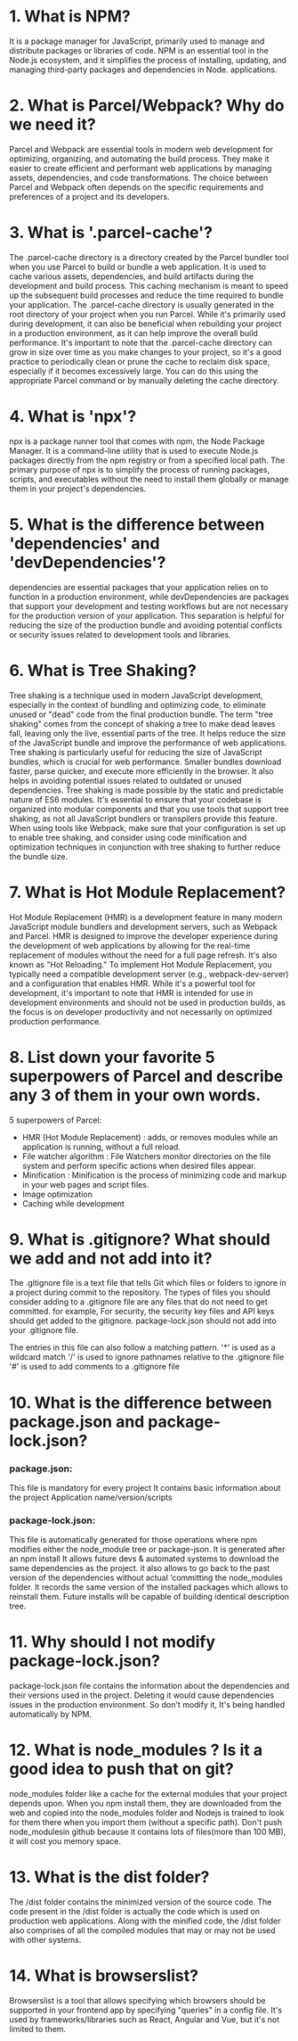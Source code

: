 # 1. What is NPM?
It is a package manager for JavaScript, primarily used to manage and distribute packages or libraries of code. NPM is an essential tool in the Node.js ecosystem, and it simplifies the process of installing, updating, and managing third-party packages and dependencies in Node.
applications.

# 2. What is Parcel/Webpack? Why do we need it?
Parcel and Webpack are essential tools in modern web development for optimizing, organizing, and automating the build process. They make it easier to create efficient and performant web applications by managing assets, dependencies, and code transformations. The choice between Parcel and Webpack often depends on the specific requirements and preferences of a project and its developers.

# 3. What is '.parcel-cache'?
The .parcel-cache directory is a directory created by the Parcel bundler tool when you use Parcel to build or bundle a web application. It is used to cache various assets, dependencies, and build artifacts during the development and build process. This caching mechanism is meant to speed up the subsequent build processes and reduce the time required to bundle your application.
The .parcel-cache directory is usually generated in the root directory of your project when you run Parcel. While it's primarily used during development, it can also be beneficial when rebuilding your project in a production environment, as it can help improve the overall build performance.
It's important to note that the .parcel-cache directory can grow in size over time as you make changes to your project, so it's a good practice to periodically clean or prune the cache to reclaim disk space, especially if it becomes excessively large. You can do this using the appropriate Parcel command or by manually deleting the cache directory.

# 4. What is 'npx'?
npx is a package runner tool that comes with npm, the Node Package Manager. It is a command-line utility that is used to execute Node.js packages directly from the npm registry or from a specified local path. The primary purpose of npx is to simplify the process of running packages, scripts, and executables without the need to install them globally or manage them in your project's dependencies.

# 5. What is the difference between 'dependencies' and 'devDependencies'?
dependencies are essential packages that your application relies on to function in a production environment, while devDependencies are packages that support your development and testing workflows but are not necessary for the production version of your application. This separation is helpful for reducing the size of the production bundle and avoiding potential conflicts or security issues related to development tools and libraries.

# 6. What is Tree Shaking?
Tree shaking is a technique used in modern JavaScript development, especially in the context of bundling and optimizing code, to eliminate unused or "dead" code from the final production bundle. The term "tree shaking" comes from the concept of shaking a tree to make dead leaves fall, leaving only the live, essential parts of the tree. It helps reduce the size of the JavaScript bundle and improve the performance of web applications.
Tree shaking is particularly useful for reducing the size of JavaScript bundles, which is crucial for web performance. Smaller bundles download faster, parse quicker, and execute more efficiently in the browser. It also helps in avoiding potential issues related to outdated or unused dependencies.
Tree shaking is made possible by the static and predictable nature of ES6 modules. It's essential to ensure that your codebase is organized into modular components and that you use tools that support tree shaking, as not all JavaScript bundlers or transpilers provide this feature. When using tools like Webpack, make sure that your configuration is set up to enable tree shaking, and consider using code minification and optimization techniques in conjunction with tree shaking to further reduce the bundle size.

# 7. What is Hot Module Replacement?
Hot Module Replacement (HMR) is a development feature in many modern JavaScript module bundlers and development servers, such as Webpack and Parcel. HMR is designed to improve the developer experience during the development of web applications by allowing for the real-time replacement of modules without the need for a full page refresh. It's also known as "Hot Reloading."
To implement Hot Module Replacement, you typically need a compatible development server (e.g., webpack-dev-server) and a configuration that enables HMR. While it's a powerful tool for development, it's important to note that HMR is intended for use in development environments and should not be used in production builds, as the focus is on developer productivity and not necessarily on optimized production performance.

# 8. List down your favorite 5 superpowers of Parcel and describe any 3 of them in your own words.
5 superpowers of Parcel:
- HMR (Hot Module Replacement) : adds, or removes modules while an application is running, without a full reload.
- File watcher algorithm : File Watchers monitor directories on the file system and perform specific actions when desired files appear.
- Minification : Minification is the process of minimizing code and markup in your web pages and script files.
- Image optimization
- Caching while development

# 9. What is .gitignore? What should we add and not add into it?
The .gitignore file is a text file that tells Git which files or folders to ignore in a project during commit to the repository. The types of files you should consider adding to a .gitignore file are any files that do not need to get committed. for example, For security, the security key files and API keys should get added to the gitignore. package-lock.json should not add into your .gitignore file.

The entries in this file can also follow a matching pattern.
'*' is used as a wildcard match
'/' is used to ignore pathnames relative to the .gitignore file
'#' is used to add comments to a .gitignore file

# 10. What is the difference between package.json and package-lock.json?
### package.json:
This file is mandatory for every project
It contains basic information about the project
Application name/version/scripts

### package-lock.json:
This file is automatically generated for those operations where npm modifies either the node_module tree or package-json.
It is generated after an npm install
It allows future devs & automated systems to download the same dependencies as the project.
it also allows to go back to the past version of the dependencies without actual ‘committing the node_modules folder.
It records the same version of the installed packages which allows to reinstall them. Future installs will be capable of building identical description tree.

# 11. Why should I not modify package-lock.json?
package-lock.json file contains the information about the dependencies and their versions used in the project. Deleting it would cause dependencies issues in the production environment. So don't modify it, It's being handled automatically by NPM.

# 12. What is node_modules ? Is it a good idea to push that on git?
node_modules folder like a cache for the external modules that your project depends upon. When you npm install them, they are downloaded from the web and copied into the node_modules folder and Nodejs is trained to look for them there when you import them (without a specific path). Don't push node_modulesin github because it contains lots of files(more than 100 MB), it will cost you memory space.

# 13. What is the dist folder?
The /dist folder contains the minimized version of the source code. The code present in the /dist folder is actually the code which is used on production web applications. Along with the minified code, the /dist folder also comprises of all the compiled modules that may or may not be used with other systems.

# 14. What is browserslist?
Browserslist is a tool that allows specifying which browsers should be supported in your frontend app by specifying "queries" in a config file. It's used by frameworks/libraries such as React, Angular and Vue, but it's not limited to them.
